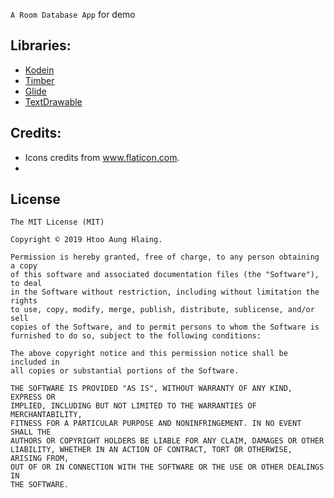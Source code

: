 `A Room Database App` for demo

## Libraries:
- [Kodein](https://github.com/Kodein-Framework/Kodein-DI/)
- [Timber](https://github.com/JakeWharton/timber)
- [Glide](https://github.com/bumptech/glide)
- [TextDrawable](https://github.com/amulyakhare/TextDrawable)

## Credits:
- Icons credits from www.flaticon.com.
- 
## License

	The MIT License (MIT)

	Copyright © 2019 Htoo Aung Hlaing.

	Permission is hereby granted, free of charge, to any person obtaining a copy
	of this software and associated documentation files (the "Software"), to deal
	in the Software without restriction, including without limitation the rights
	to use, copy, modify, merge, publish, distribute, sublicense, and/or sell
	copies of the Software, and to permit persons to whom the Software is
	furnished to do so, subject to the following conditions:

	The above copyright notice and this permission notice shall be included in
	all copies or substantial portions of the Software.

	THE SOFTWARE IS PROVIDED "AS IS", WITHOUT WARRANTY OF ANY KIND, EXPRESS OR
	IMPLIED, INCLUDING BUT NOT LIMITED TO THE WARRANTIES OF MERCHANTABILITY,
	FITNESS FOR A PARTICULAR PURPOSE AND NONINFRINGEMENT. IN NO EVENT SHALL THE
	AUTHORS OR COPYRIGHT HOLDERS BE LIABLE FOR ANY CLAIM, DAMAGES OR OTHER
	LIABILITY, WHETHER IN AN ACTION OF CONTRACT, TORT OR OTHERWISE, ARISING FROM,
	OUT OF OR IN CONNECTION WITH THE SOFTWARE OR THE USE OR OTHER DEALINGS IN
	THE SOFTWARE.
